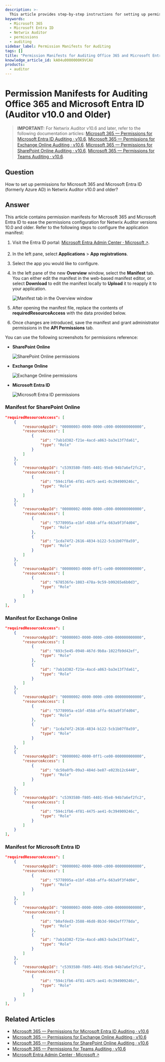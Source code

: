 ```yaml
---
description: >-
  This article provides step-by-step instructions for setting up permissions for Microsoft 365 and Microsoft Entra ID in Netwrix Auditor v10.0 and older.
keywords:
  - Microsoft 365
  - Microsoft Entra ID
  - Netwrix Auditor
  - permissions
  - auditing
sidebar_label: Permission Manifests for Auditing
tags: []
title: "Permission Manifests for Auditing Office 365 and Microsoft Entra ID (Auditor v10.0 and Older)"
knowledge_article_id: kA04u0000000K9VCAU
products:
  - auditor
---
```


# Permission Manifests for Auditing Office 365 and Microsoft Entra ID (Auditor v10.0 and Older)

> **IMPORTANT:** For Netwrix Auditor v10.6 and later, refer to the following documentation articles: [Microsoft 365 — Permissions for Microsoft Entra ID Auditing ⸱ v10.6](https://docs.netwrix.com/docs/auditor/10_8/configuration/microsoft365/microsoftentraid/permissions), [Microsoft 365 — Permissions for Exchange Online Auditing ⸱ v10.6](https://docs.netwrix.com/docs/auditor/10_8/configuration/microsoft365/exchangeonline/permissions), [Microsoft 365 — Permissions for SharePoint Online Auditing ⸱ v10.6](https://docs.netwrix.com/docs/auditor/10_8/configuration/microsoft365/sharepointonline/permissions), [Microsoft 365 — Permissions for Teams Auditing ⸱ v10.6](https://docs.netwrix.com/docs/auditor/10_8/configuration/microsoft365/teams/permissions).

## Question

How to set up permissions for Microsoft 365 and Microsoft Entra ID (formerly Azure AD) in Netwrix Auditor v10.0 and older?

## Answer

This article contains permission manifests for Microsoft 365 and Microsoft Entra ID to ease the permissions configuration for Netwrix Auditor versions 10.0 and older. Refer to the following steps to configure the application manifest:

1. Visit the Entra ID portal: [Microsoft Entra Admin Center ⸱ Microsoft 🡥](https://entra.microsoft.com).
2. In the left pane, select **Applications** > **App registrations**.
3. Select the app you would like to configure.
4. In the left pane of the new **Overview** window, select the **Manifest** tab. You can either edit the manifest in the web-based manifest editor, or select **Download** to edit the manifest locally to **Upload** it to reapply it to your application.

   ![Manifest tab in the Overview window](./images/servlet_image_31a741be3a3d.png)

5. After opening the manifest file, replace the contents of **requiredResourceAccess** with the data provided below.
6. Once changes are introduced, save the manifest and grant administrator permissions in the **API Permissions** tab.

You can use the following screenshots for permissions reference:

- **SharePoint Online**

  ![SharePoint Online permissions](./images/servlet_image_b88c6cd43443.png)

- **Exchange Online**

  ![Exchange Online permissions](./images/servlet_image_a59a6a87d3a0.png)

- **Microsoft Entra ID**

  ![Microsoft Entra ID permissions](./images/servlet_image_bcb70814f4ea.png)

### Manifest for SharePoint Online

```json
"requiredResourceAccess": [
    {
        "resourceAppId": "00000003-0000-0000-c000-000000000000",
        "resourceAccess": [
            {
                "id": "7ab1d382-f21e-4acd-a863-ba3e13f7da61",
                "type": "Role"
            }
        ]
    },
    {
        "resourceAppId": "c5393580-f805-4401-95e8-94b7a6ef2fc2",
        "resourceAccess": [
            {
                "id": "594c1fb6-4f81-4475-ae41-0c394909246c",
                "type": "Role"
            }
        ]
    },
    {
        "resourceAppId": "00000002-0000-0000-c000-000000000000",
        "resourceAccess": [
            {
                "id": "5778995a-e1bf-45b8-affa-663a9f3f4d04",
                "type": "Role"
            },
            {
                "id": "1cda74f2-2616-4834-b122-5cb1b07f8a59",
                "type": "Role"
            }
        ]
    },
    {
        "resourceAppId": "00000003-0000-0ff1-ce00-000000000000",
        "resourceAccess": [
            {
                "id": "678536fe-1083-478a-9c59-b99265e6b0d3",
                "type": "Role"
            }
        ]
    }
],
```

### Manifest for Exchange Online

```json
"requiredResourceAccess": [
    {
        "resourceAppId": "00000003-0000-0000-c000-000000000000",
        "resourceAccess": [
            {
                "id": "693c5e45-0940-467d-9b8a-1022fb9d42ef",
                "type": "Role"
            },
            {
                "id": "7ab1d382-f21e-4acd-a863-ba3e13f7da61",
                "type": "Role"
            }
        ]
    },
    {
        "resourceAppId": "00000002-0000-0000-c000-000000000000",
        "resourceAccess": [
            {
                "id": "5778995a-e1bf-45b8-affa-663a9f3f4d04",
                "type": "Role"
            },
            {
                "id": "1cda74f2-2616-4834-b122-5cb1b07f8a59",
                "type": "Role"
            }
        ]
    },
    {
        "resourceAppId": "00000002-0000-0ff1-ce00-000000000000",
        "resourceAccess": [
            {
                "id": "dc50a0fb-09a3-484d-be87-e023b12c6440",
                "type": "Role"
            }
        ]
    },
    {
        "resourceAppId": "c5393580-f805-4401-95e8-94b7a6ef2fc2",
        "resourceAccess": [
            {
                "id": "594c1fb6-4f81-4475-ae41-0c394909246c",
                "type": "Role"
            }
        ]
    }
],
```

### Manifest for Microsoft Entra ID

```json
"requiredResourceAccess": [
    {
        "resourceAppId": "00000002-0000-0000-c000-000000000000",
        "resourceAccess": [
            {
                "id": "5778995a-e1bf-45b8-affa-663a9f3f4d04",
                "type": "Role"
            }
        ]
    },
    {
        "resourceAppId": "00000003-0000-0000-c000-000000000000",
        "resourceAccess": [
            {
                "id": "b0afded3-3588-46d8-8b3d-9842eff778da",
                "type": "Role"
            },
            {
                "id": "7ab1d382-f21e-4acd-a863-ba3e13f7da61",
                "type": "Role"
            }
        ]
    },
    {
        "resourceAppId": "c5393580-f805-4401-95e8-94b7a6ef2fc2",
        "resourceAccess": [
            {
                "id": "594c1fb6-4f81-4475-ae41-0c394909246c",
                "type": "Role"
            }
        ]
    }
],
```

## Related Articles

- [Microsoft 365 — Permissions for Microsoft Entra ID Auditing ⸱ v10.6](https://docs.netwrix.com/docs/auditor/10_8/configuration/microsoft365/microsoftentraid/permissions)
- [Microsoft 365 — Permissions for Exchange Online Auditing ⸱ v10.6](https://docs.netwrix.com/docs/auditor/10_8/configuration/microsoft365/exchangeonline/permissions)
- [Microsoft 365 — Permissions for SharePoint Online Auditing ⸱ v10.6](https://docs.netwrix.com/docs/auditor/10_8/configuration/microsoft365/sharepointonline/permissions)
- [Microsoft 365 — Permissions for Teams Auditing ⸱ v10.6](https://docs.netwrix.com/docs/auditor/10_8/configuration/microsoft365/teams/permissions)
- [Microsoft Entra Admin Center ⸱ Microsoft 🡥](https://entra.microsoft.com)